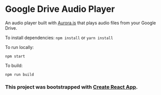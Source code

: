 # Google Drive Audio Player

An audio player built with [Aurora.js](https://github.com/audiocogs/aurora.js/) that plays audio files from your Google Drive.

To install dependencies:
`npm install` or `yarn install`

To run locally:
```
npm start
```

To build:
```
npm run build
```

### This project was bootstrapped with [Create React App](https://github.com/facebookincubator/create-react-app).